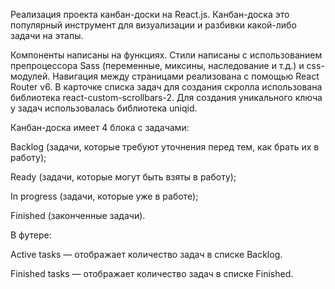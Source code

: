 Реализация проекта канбан-доски на React.js. Канбан-доска это популярный инструмент для визуализации и разбивки какой-либо задачи на этапы.

Компоненты написаны на функциях. Стили написаны с использованием препроцессора Sass (переменные, миксины, наследование и т.д.) и css-модулей. Навигация между страницами реализована с помощью React Router v6. В карточке списка задач для создания скролла использована библиотека react-custom-scrollbars-2. Для создания уникального ключа у задач использовалась библиотека uniqid.

Канбан-доска имеет 4 блока с задачами:

Backlog (задачи, которые требуют уточнения перед тем, как брать их в работу);

Ready (задачи, которые могут быть взяты в работу);

In progress (задачи, которые уже в работе);

Finished (законченные задачи).

В футере:

Active tasks — отображает количество задач в списке Backlog.

Finished tasks — отображает количество задач в списке Finished.

